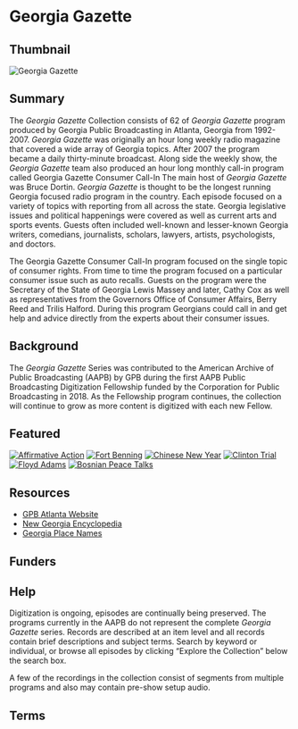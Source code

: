 # Georgia Gazette

## Thumbnail

![Georgia Gazette](https://thumb.ibb.co/kitByn/about_gpb_building_front_0.jpg)

## Summary

The <em>Georgia Gazette </em> Collection consists of 62 of <em>Georgia Gazette</em> program produced by Georgia Public Broadcasting in Atlanta, Georgia from 1992-2007. <em>Georgia Gazette</em> was originally an hour long weekly radio magazine that covered a wide array of Georgia topics. After 2007 the program became a daily thirty-minute broadcast. Along side the weekly show, the <em>Georgia Gazette</em> team also produced an hour long monthly call-in program called Georgia Gazette Consumer Call-In The main host of <em>Georgia Gazette</em> was Bruce Dortin. <em>Georgia Gazette</em> is thought to be the longest running Georgia focused radio program in the country. Each episode focused on a variety of topics with reporting from all across the state. Georgia legislative issues and political happenings were covered as well as current arts and sports events. Guests often included well-known and lesser-known Georgia writers, comedians, journalists, scholars, lawyers, artists, psychologists, and doctors.

The Georgia Gazette Consumer Call-In program focused on the single topic of consumer rights. From time to time the program focused on a particular consumer issue such as auto recalls. Guests on the program were the Secretary of the State of Georgia Lewis Massey and later, Cathy Cox as well as representatives from the Governors Office of Consumer Affairs, Berry Reed and Trilis Halford. During this program Georgians could call in and get help and advice directly from the experts about their consumer issues. 

## Background

The <em>Georgia Gazette</em> Series was contributed to the American Archive of Public Broadcasting (AAPB) by GPB during the first AAPB Public Broadcasting Digitization Fellowship funded by the Corporation for Public Broadcasting in 2018. As the Fellowship program continues, the collection will continue to grow as more content is digitized with each new Fellow.

## Featured

[![Affirmative Action](https://thumb.ibb.co/mEyuJn/1.png)](/catalog/cpb-aacip/519-m901z42x74) 
[![Fort Benning](https://thumb.ibb.co/mEyuJn/1.png)](/catalog/cpb-aacip/519-v40js9jd38) 
[![Chinese New Year](https://thumb.ibb.co/mEyuJn/1.png)](/catalog/cpb-aacip/519-vt1gh9cg1t)
[![Clinton Trial](https://thumb.ibb.co/mEyuJn/1.png)](/catalog/cpb-aacip_81-988gttr0)
[![Floyd Adams](https://thumb.ibb.co/mEyuJn/1.png)](/catalog/cpb-aacip/519-ww76t0j45w)
[![Bosnian Peace Talks](https://thumb.ibb.co/mEyuJn/1.png)](/catalog/cpb-aacip/519-862b854f91)

## Resources

- [GPB Atlanta Website](http://www.gpb.org/)
- [New Georgia Encyclopedia]( http://www.georgiaencyclopedia.org)
- [Georgia Place Names]( http://www.kenkrakow.com/gpn/georgia_place-names.htm)


## Funders

## Help

Digitization is ongoing, episodes are continually being preserved. The programs currently in the AAPB do not represent the complete <em>Georgia Gazette</em> series. Records are described at an item level and all records contain brief descriptions and subject terms. Search by keyword or individual, or browse all episodes by clicking “Explore the Collection” below the search box. 

A few of the recordings in the collection consist of segments from multiple programs and also may contain pre-show setup audio. 

## Terms

